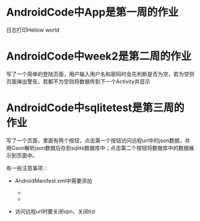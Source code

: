 # AndroidCode中App是第一周的作业
日志打印Hellow world

# AndroidCode中week2是第二周的作业

写了一个简单的登陆页面，用户输入用户名和密码时会先判断是否为空，若为空则页面弹出警告，若都不为空则将数据传到下一个Activity并显示

# AndroidCode中sqlitetest是第三周的作业

写了一个页面，里面有两个按钮，点击第一个按钮访问远程url中的json数据，并用Gson解析json数据后存到sqlite数据库中；点击第二个按钮将数据库中的数据展示到页面中。

有一些注意事项：

- AndroidManifest.xml中需要添加
  - <uses-permission android:name="android.permission.INTERNET"/>
  - <uses-permission android:name="android.permission.ACCESS_NETWORK_STATE"/>

- 访问远程url时要关闭vpn，关闭tizi
